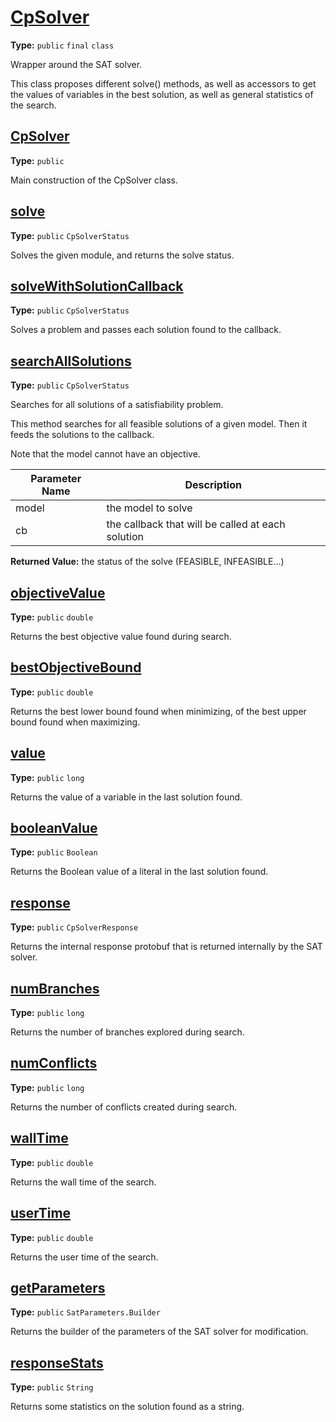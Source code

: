 # [CpSolver](..//CpSolver.java#L21)

**Type:** `public` `final` `class`

Wrapper around the SAT solver. 

<p>This class proposes different solve() methods, as well as accessors to get the values of 
variables in the best solution, as well as general statistics of the search. 












## [CpSolver](..//CpSolver.java#L27)

**Type:** `public`

Main construction of the CpSolver class. 











## [solve](..//CpSolver.java#L32)

**Type:** `public` `CpSolverStatus`

Solves the given module, and returns the solve status. 











## [solveWithSolutionCallback](..//CpSolver.java#L38)

**Type:** `public` `CpSolverStatus`

Solves a problem and passes each solution found to the callback. 











## [searchAllSolutions](..//CpSolver.java#L46)

**Type:** `public` `CpSolverStatus`

Searches for all solutions of a satisfiability problem. 

<p>This method searches for all feasible solutions of a given model. Then it feeds the 
solutions to the callback. 

<p>Note that the model cannot have an objective. 





|Parameter Name|Description|
|-----|-----|
|model|the model to solve|
|cb|the callback that will be called at each solution|


**Returned Value:** the status of the solve (FEASIBLE, INFEASIBLE...)  








## [objectiveValue](..//CpSolver.java#L65)

**Type:** `public` `double`

Returns the best objective value found during search. 











## [bestObjectiveBound](..//CpSolver.java#L71)

**Type:** `public` `double`

Returns the best lower bound found when minimizing, of the best upper bound found when 
maximizing. 












## [value](..//CpSolver.java#L78)

**Type:** `public` `long`

Returns the value of a variable in the last solution found. 











## [booleanValue](..//CpSolver.java#L83)

**Type:** `public` `Boolean`

Returns the Boolean value of a literal in the last solution found. 











## [response](..//CpSolver.java#L93)

**Type:** `public` `CpSolverResponse`

Returns the internal response protobuf that is returned internally by the SAT solver. 











## [numBranches](..//CpSolver.java#L98)

**Type:** `public` `long`

Returns the number of branches explored during search. 











## [numConflicts](..//CpSolver.java#L103)

**Type:** `public` `long`

Returns the number of conflicts created during search. 











## [wallTime](..//CpSolver.java#L108)

**Type:** `public` `double`

Returns the wall time of the search. 











## [userTime](..//CpSolver.java#L113)

**Type:** `public` `double`

Returns the user time of the search. 











## [getParameters](..//CpSolver.java#L118)

**Type:** `public` `SatParameters.Builder`

Returns the builder of the parameters of the SAT solver for modification. 











## [responseStats](..//CpSolver.java#L123)

**Type:** `public` `String`

Returns some statistics on the solution found as a string. 











